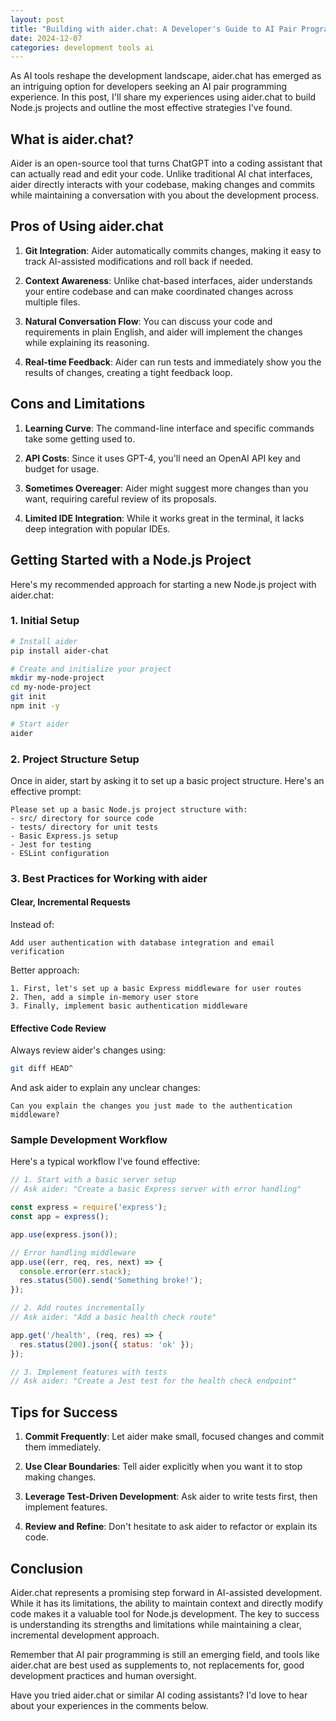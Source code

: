 ```yaml
---
layout: post
title: "Building with aider.chat: A Developer's Guide to AI Pair Programming"
date: 2024-12-07
categories: development tools ai
---
```


As AI tools reshape the development landscape, aider.chat has emerged as an intriguing option for developers seeking an AI pair programming experience. In this post, I'll share my experiences using aider.chat to build Node.js projects and outline the most effective strategies I've found.

## What is aider.chat?

Aider is an open-source tool that turns ChatGPT into a coding assistant that can actually read and edit your code. Unlike traditional AI chat interfaces, aider directly interacts with your codebase, making changes and commits while maintaining a conversation with you about the development process.

## Pros of Using aider.chat

1. **Git Integration**: Aider automatically commits changes, making it easy to track AI-assisted modifications and roll back if needed.

2. **Context Awareness**: Unlike chat-based interfaces, aider understands your entire codebase and can make coordinated changes across multiple files.

3. **Natural Conversation Flow**: You can discuss your code and requirements in plain English, and aider will implement the changes while explaining its reasoning.

4. **Real-time Feedback**: Aider can run tests and immediately show you the results of changes, creating a tight feedback loop.

## Cons and Limitations

1. **Learning Curve**: The command-line interface and specific commands take some getting used to.

2. **API Costs**: Since it uses GPT-4, you'll need an OpenAI API key and budget for usage.

3. **Sometimes Overeager**: Aider might suggest more changes than you want, requiring careful review of its proposals.

4. **Limited IDE Integration**: While it works great in the terminal, it lacks deep integration with popular IDEs.

## Getting Started with a Node.js Project

Here's my recommended approach for starting a new Node.js project with aider.chat:

### 1. Initial Setup

```bash
# Install aider
pip install aider-chat

# Create and initialize your project
mkdir my-node-project
cd my-node-project
git init
npm init -y

# Start aider
aider
```

### 2. Project Structure Setup

Once in aider, start by asking it to set up a basic project structure. Here's an effective prompt:

```
Please set up a basic Node.js project structure with:
- src/ directory for source code
- tests/ directory for unit tests
- Basic Express.js setup
- Jest for testing
- ESLint configuration
```

### 3. Best Practices for Working with aider

#### Clear, Incremental Requests

Instead of:
```
Add user authentication with database integration and email verification
```

Better approach:
```
1. First, let's set up a basic Express middleware for user routes
2. Then, add a simple in-memory user store
3. Finally, implement basic authentication middleware
```

#### Effective Code Review

Always review aider's changes using:
```bash
git diff HEAD^
```

And ask aider to explain any unclear changes:
```
Can you explain the changes you just made to the authentication middleware?
```

### Sample Development Workflow

Here's a typical workflow I've found effective:

```javascript
// 1. Start with a basic server setup
// Ask aider: "Create a basic Express server with error handling"

const express = require('express');
const app = express();

app.use(express.json());

// Error handling middleware
app.use((err, req, res, next) => {
  console.error(err.stack);
  res.status(500).send('Something broke!');
});

// 2. Add routes incrementally
// Ask aider: "Add a basic health check route"

app.get('/health', (req, res) => {
  res.status(200).json({ status: 'ok' });
});

// 3. Implement features with tests
// Ask aider: "Create a Jest test for the health check endpoint"
```

## Tips for Success

1. **Commit Frequently**: Let aider make small, focused changes and commit them immediately.

2. **Use Clear Boundaries**: Tell aider explicitly when you want it to stop making changes.

3. **Leverage Test-Driven Development**: Ask aider to write tests first, then implement features.

4. **Review and Refine**: Don't hesitate to ask aider to refactor or explain its code.

## Conclusion

Aider.chat represents a promising step forward in AI-assisted development. While it has its limitations, the ability to maintain context and directly modify code makes it a valuable tool for Node.js development. The key to success is understanding its strengths and limitations while maintaining a clear, incremental development approach.

Remember that AI pair programming is still an emerging field, and tools like aider.chat are best used as supplements to, not replacements for, good development practices and human oversight.

Have you tried aider.chat or similar AI coding assistants? I'd love to hear about your experiences in the comments below.